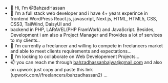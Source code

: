 - 👋 Hi, I’m @BahzadHassan
- 👀 I’m a full stack web developer and i have 4+ years experince in frontend WordPress React.js, javascript, Next.js, HTML, HTML5, CSS, CSS3, TailWind, DaisyUI and 
- backend in PHP, LARAVEL(PHP FramWork) and JavaScript. Besides, Development i am also a Project Manager and Provides a lot of services to my clients..
- 🌱 I’m currently a freelancer and willing to compete in freelancers market and able to meet clients requirements and expectations...
- 💞️ I’m looking to collaborate on Web Developement Projects...
- 📫 you can reach me through bahzadhassanbajwa@gmail.com and also on upwork just copy and paste this link (upwork.com//freelancers/bahzadhassan2) ...

<!---
BahzadHassan/BahzadHassan is a ✨ special ✨ repository because its `README.md` (this file) appears on your GitHub profile.
You can click the Preview link to take a look at your changes.
--->
